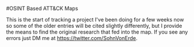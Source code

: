 #OSINT Based ATT&CK Maps

This is the start of tracking a project I've been doing for a few weeks now so some of the older entries will be cited slightly differently, but I provide the means to find the original research that fed into the map. 
If you see any errors just DM me at https://twitter.com/SohnVonErde. 
